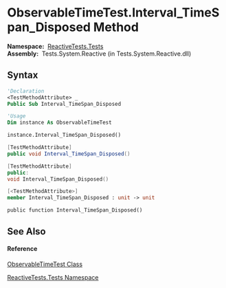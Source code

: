 # ObservableTimeTest.Interval\_TimeSpan\_Disposed Method

**Namespace:**  [ReactiveTests.Tests](ReactiveTests.Tests\ReactiveTests.Tests.md)  
**Assembly:**  Tests.System.Reactive (in Tests.System.Reactive.dll)

## Syntax

```vb
'Declaration
<TestMethodAttribute> _
Public Sub Interval_TimeSpan_Disposed
```

```vb
'Usage
Dim instance As ObservableTimeTest

instance.Interval_TimeSpan_Disposed()
```

```csharp
[TestMethodAttribute]
public void Interval_TimeSpan_Disposed()
```

```c++
[TestMethodAttribute]
public:
void Interval_TimeSpan_Disposed()
```

```fsharp
[<TestMethodAttribute>]
member Interval_TimeSpan_Disposed : unit -> unit 
```

```jscript
public function Interval_TimeSpan_Disposed()
```

## See Also

#### Reference

[ObservableTimeTest Class](ObservableTimeTest\ObservableTimeTest.md)

[ReactiveTests.Tests Namespace](ReactiveTests.Tests\ReactiveTests.Tests.md)




